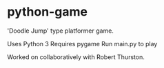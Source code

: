 # python-game
'Doodle Jump' type platformer game.

Uses Python 3
Requires pygame
Run main.py to play

Worked on collaboratively with Robert Thurston.

